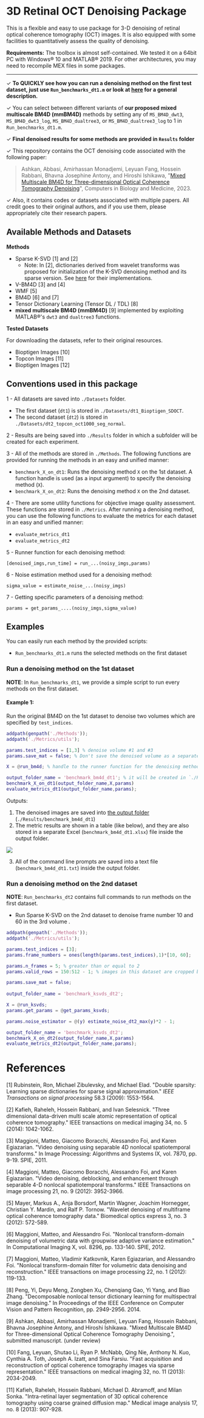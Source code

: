 # 3D Retinal OCT Denoising Package

This is a flexible and easy to use package for 3-D denoising of retinal optical coherence tomography (OCT) images. It is also equipped with some facilities to quantitatively assess the quality of denoising.


**Requirements:**
The toolbox is almost self-contained. We tested it on a 64bit PC with Windows® 10 and MATLAB® 2019. For other architectures, you may need to recompile MEX files in some packages. 

----------------

✓ **To QUICKLY see how you can run a denoising method on the first test dataset, just use `Run_benchmarks_dt1.m` or look at [here](https://github.com/ashkan-abbasi66/OCT-denoising-package/#examples) for a general description.** 

✓ You can select between different variants of **our proposed mixed multiscale BM4D (mmBM4D)** methods by setting any of `MS_BM4D_dwt3`, `MS_BM4D_dwt3_log`, `MS_BM4D_dualtree3`, or `MS_BM4D_dualtree3_log` to 1 in `Run_benchmarks_dt1.m`.

✓ **Final denoised results for some methods are provided in `Results` folder**

✓ This repository contains the OCT denoising code associated with the following paper:

> Ashkan, Abbasi, Amirhassan Monadjemi, Leyuan Fang, Hossein Rabbani, Bhavna Josephine Antony, and Hiroshi Ishikawa, "[Mixed Multiscale BM4D for Three-dimensional Optical Coherence Tomography Denoising](https://www.sciencedirect.com/science/article/pii/S0010482523001233?via%3Dihub)", Computers in Biology and Medicine, 2023.

✓ Also, it contains codes or datasets associated with multiple papers. All credit goes to their original authors, and if you use them, please appropriately cite their research papers.



## Available Methods and Datasets

**Methods**

- Sparse K-SVD [1] and [2]
    - Note: In [2], dictionaries derived from wavelet transforms was proposed for initialization of the K-SVD denoising method and its sparse version. See [here](https://sites.google.com/site/rahelekafieh/research/state-of-the-art-method-for-oct-denoising/) for their implementations.
- V-BM4D [3] and [4]
- WMF [5]
- BM4D [6] and [7] 
- Tensor Dictionary Learning (Tensor DL / TDL) [8] 
- **mixed multiscale BM4D (mmBM4D)** [9] implemented by exploiting MATLAB®'s `dwt3` and `dualtree3` functions.

**Tested Datasets**

For downloading the datasets, refer to their original resources.

- Bioptigen Images [10]
- Topcon Images [11]
- Bioptigen Images [12]


## Conventions used in this package

1 - All datasets are saved into `./Datasets` folder. 

- The first dataset (`dt1`) is stored in `./Datasets/dt1_Bioptigen_SDOCT`.
- The second dataset (`dt2`) is stored in `./Datasets/dt2_topcon_oct1000_seg_normal`.

2 - Results are being saved into `./Results` folder in which a subfolder will be created for each experiment.

3 - All of the methods are stored in `./Methods`. The following functions are provided for running the methods in an easy and unified manner:

- `benchmark_X_on_dt1`: Runs the denoising method `X` on the 1st dataset.  A function handle is used (as a input argument) to specify the denoising method (`X`).
- `benchmark_X_on_dt2`: Runs the denoising method `X` on the 2nd dataset.  

4 - There are some utility functions for objective image quality assessment. These functions are stored in `./Metrics`. After running a denoising method, you can use the following functions to evaluate the metrics for each dataset in an easy and unified manner:

- `evaluate_metrics_dt1`
- `evaluate_metrics_dt2`

5 - Runner function for each denoising method:

`[denoised_imgs,run_time] = run_...(noisy_imgs,params)`

6 - Noise estimation method used for a denoising method:

`sigma_value = estimate_noise_...(noisy_imgs)`

7 - Getting specific parameters of a denoising method:

`params = get_params_....(noisy_imgs,sigma_value)`


## Examples

You can easily run each method by the provided scripts:
- `Run_benchmarks_dt1.m` runs the selected methods on the first dataset


### Run a denoising method on the 1st dataset

**NOTE**: In `Run_benchmarks_dt1`, we provide a simple script to run every methods on the first dataset. 

#### Example 1:

Run the original BM4D on the 1st dataset to denoise two volumes which are specified by `test_indices`.

```matlab
addpath(genpath('./Methods'));
addpath('./Metrics/utils');

params.test_indices = [1,3] % denoise volume #1 and #3
params.save_mat = false; % Don't save the denoised volume as a separate MAT-file

X = @run_bm4d; % handle to the runner function for the denoising method

output_folder_name = 'benchmark_bm4d_dt1'; % it will be created in `./Results`
benchmark_X_on_dt1(output_folder_name,X,params)
evaluate_metrics_dt1(output_folder_name,params);
```

Outputs:

1. The denoised images are saved into <u>the output folder</u> (`./Results/benchmark_bm4d_dt1`)
2. The metric results are shown in a table (like below), and they are also stored in a separate Excel (`benchmark_bm4d_dt1.xlsx`) file inside the output folder. 

![](./Readme_files/benchmark_bm4d_dt1_sample.png)

3. All of the command line prompts are saved into a text file (`benchmark_bm4d_dt1.txt`) inside the output folder.



### Run a denoising method on the 2nd dataset

**NOTE**: `Run_benchmarks_dt2` contains full commands to run methods on the first dataset.



- Run Sparse K-SVD on the 2nd dataset to denoise frame number 10 and 60 in the 3rd volume .

```matlab
addpath(genpath('./Methods'));
addpath('./Metrics/utils');

params.test_indices = [3];
params.frame_numbers = ones(length(params.test_indices),1)*[10, 60];

params.n_frames = 5; % greater than or equal to 2
params.valid_rows = 150:512 - 1; % images in this dataset are cropped before processing

params.save_mat = false;
    
output_folder_name = 'benchmark_ksvds_dt2';

X = @run_ksvds;
params.get_params = @get_params_ksvds;

params.noise_estimator = @(y) estimate_noise_dt2_max(y)*2 - 1;

output_folder_name = 'benchmark_ksvds_dt2';
benchmark_X_on_dt2(output_folder_name,X,params)
evaluate_metrics_dt2(output_folder_name,params);
```










# References

[1]	Rubinstein, Ron, Michael Zibulevsky, and Michael Elad. "Double sparsity: Learning sparse dictionaries for sparse signal approximation." *IEEE Transactions on signal processing* 58.3 (2009): 1553-1564.

[2]    Kafieh, Raheleh, Hossein Rabbani, and Ivan Selesnick. "Three dimensional data-driven multi scale atomic representation of optical coherence tomography." IEEE transactions on medical imaging 34, no. 5 (2014): 1042-1062.

[3]	Maggioni, Matteo, Giacomo Boracchi, Alessandro Foi, and Karen Egiazarian. "Video denoising using separable 4D nonlocal spatiotemporal transforms." In Image Processing: Algorithms and Systems IX, vol. 7870, pp. 9-19. SPIE, 2011.

[4]	Maggioni, Matteo, Giacomo Boracchi, Alessandro Foi, and Karen Egiazarian. "Video denoising, deblocking, and enhancement through separable 4-D nonlocal spatiotemporal transforms." IEEE Transactions on image processing 21, no. 9 (2012): 3952-3966.

[5]  Mayer, Markus A., Anja Borsdorf, Martin Wagner, Joachim Hornegger, Christian Y. Mardin, and Ralf P. Tornow. "Wavelet denoising of multiframe optical coherence tomography data." Biomedical optics express 3, no. 3 (2012): 572-589.

[6]	Maggioni, Matteo, and Alessandro Foi. "Nonlocal transform-domain denoising of volumetric data with groupwise adaptive variance estimation." In Computational Imaging X, vol. 8296, pp. 133-140. SPIE, 2012.

[7]	Maggioni, Matteo, Vladimir Katkovnik, Karen Egiazarian, and Alessandro Foi. "Nonlocal transform-domain filter for volumetric data denoising and reconstruction." IEEE transactions on image processing 22, no. 1 (2012): 119-133.

[8]	Peng, Yi, Deyu Meng, Zongben Xu, Chenqiang Gao, Yi Yang, and Biao Zhang. "Decomposable nonlocal tensor dictionary learning for multispectral image denoising." In Proceedings of the IEEE Conference on Computer Vision and Pattern Recognition, pp. 2949-2956. 2014.

[9] Ashkan, Abbasi, Amirhassan Monadjemi, Leyuan Fang, Hossein Rabbani, Bhavna Josephine Antony, and Hiroshi Ishikawa. "Mixed Multiscale BM4D for Three-dimensional Optical Coherence Tomography Denoising.", submitted manuscript. (under review)

[10]   Fang, Leyuan, Shutao Li, Ryan P. McNabb, Qing Nie, Anthony N. Kuo, Cynthia A. Toth, Joseph A. Izatt, and Sina Farsiu. "Fast acquisition and reconstruction of optical coherence tomography images via sparse representation." IEEE transactions on medical imaging 32, no. 11 (2013): 2034-2049.

[11]   Kafieh, Raheleh, Hossein Rabbani, Michael D. Abramoff, and Milan Sonka. "Intra-retinal layer segmentation of 3D optical coherence tomography using coarse grained diffusion map." Medical image analysis 17, no. 8 (2013): 907-928.
